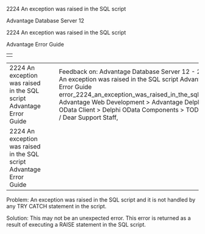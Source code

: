 2224 An exception was raised in the SQL script




Advantage Database Server 12  

2224 An exception was raised in the SQL script

Advantage Error Guide

|  |
| --- |
|  |

|  |  |  |  |  |
| --- | --- | --- | --- | --- |
| 2224 An exception was raised in the SQL script  Advantage Error Guide |  |  | Feedback on: Advantage Database Server 12 - 2224 An exception was raised in the SQL script Advantage Error Guide error\_2224\_an\_exception\_was\_raised\_in\_the\_sql\_script Advantage Web Development > Advantage Delphi OData Client > Delphi OData Components > TODataSet / Dear Support Staff, |  |
| 2224 An exception was raised in the SQL script  Advantage Error Guide |  |  |  |  |

Problem: An exception was raised in the SQL script and it is not handled by any TRY CATCH statement in the script.

Solution: This may not be an unexpected error. This error is returned as a result of executing a RAISE statement in the SQL script.